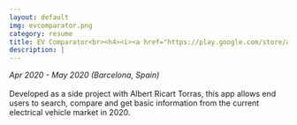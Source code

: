 ```yaml
---
layout: default
img: evcomparator.png
category: resume
title: EV Comparator<br><h4><i><a href="https://play.google.com/store/apps/details?id=com.marcferrer.evcomparator">EV Comparator</a></i></h4>
description: |
---
```

<i>Apr 2020 - May 2020 (Barcelona, Spain)</i>
<br>
<br>
Developed as a side project with Albert Ricart Torras, 
this app allows end users to search, compare and get basic information from the current electrical 
vehicle market in 2020.